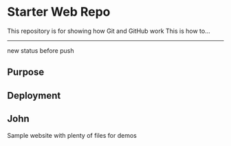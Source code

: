 # Starter Web Repo

This repository is for showing how Git and GitHub work
This is how to...

*********

new status before push

## Purpose

## Deployment


## John

Sample website with plenty of files for demos